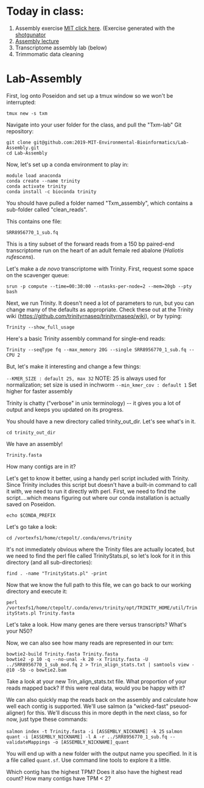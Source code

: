 # Today in class:

1. Assembly exercise [MIT click here](https://docs.google.com/drawings/d/1e0vZkHr9MCihNQN9SQ8KAZIZmt3tF-a6vsR2Ts-5TMA/edit?usp=sharing). (Exercise generated with the [shotgunator](http://lyorn.idyll.org/~t/assembly-exercise/)
2. [Assembly lecture](https://docs.google.com/presentation/d/19fLb5RsHCdPkPE5QT7y7EJNzvQ2R4d8fH94HHrAu04c/edit#slide=id.p)
3. Transcriptome assembly lab (below)
4. Trimmomatic data cleaning

# Lab-Assembly

First, log onto Poseidon and set up a tmux window so we won't be interrupted:

`tmux new -s txm`

Navigate into your user folder for the class, and pull the "Txm-lab" Git repository:

```
git clone git@github.com:2019-MIT-Environmental-Bioinformatics/Lab-Assembly.git
cd Lab-Assembly
```

Now, let's set up a conda environment to play in:

```
module load anaconda
conda create --name trinity
conda activate trinity
conda install -c bioconda trinity
```

You should have pulled a folder named "Txm_assembly", which contains a sub-folder called "clean_reads".

This contains one file:

`SRR8956770_1_sub.fq`

This is a tiny subset of the forward reads from a 150 bp paired-end transcriptome run on the heart of an adult female red abalone (*Haliotis rufescens*).

Let's make a *de novo* transcriptome with Trinity. First, request some space on the scavenger queue:

`srun -p compute --time=00:30:00 --ntasks-per-node=2 --mem=20gb --pty bash`

Next, we run Trinity. It doesn't need a lot of parameters to run, but you can change many of the defaults as appropriate. Check these out at the Trinity wiki (https://github.com/trinityrnaseq/trinityrnaseq/wiki), or by typing:

`Trinity --show_full_usage`

Here's a basic Trinity assembly command for single-end reads:

`Trinity --seqType fq --max_memory 20G --single SRR8956770_1_sub.fq --CPU 2`

But, let's make it interesting and change a few things:

`--KMER_SIZE : default 25, max 32` NOTE: 25 is always used for normalization; set size is used in inchworm
`--min_kmer_cov : default 1` Set higher for faster assembly

Trinity is chatty ("verbose" in unix terminology) -- it gives you a lot of output and keeps you updated on its progress.

You should have a new directory called trinity_out_dir. Let's see what's in it.

`cd trinity_out_dir`

We have an assembly!

`Trinity.fasta`

How many contigs are in it?

Let's get to know it better, using a handy perl script included with Trinity. Since Trinity includes this script but doesn't have a built-in command to call it with, we need to run it directly with perl. First, we need to find the script....which means figuring out where our conda installation is actually saved on Poseidon.

`echo $CONDA_PREFIX`

Let's go take a look:

`cd /vortexfs1/home/ctepolt/.conda/envs/trinity`

It's not immediately obvious where the Trinity files are actually located, but we need to find the perl file called TrinityStats.pl, so let's look for it in this directory (and all sub-directories):

`find . -name "TrinityStats.pl" -print`

Now that we know the full path to this file, we can go back to our working directory and execute it:

`perl /vortexfs1/home/ctepolt/.conda/envs/trinity/opt/TRINITY_HOME/util/TrinityStats.pl Trinity.fasta`

Let's take a look. How many genes are there versus transcripts? What's your N50?

Now, we can also see how many reads are represented in our txm:

```
bowtie2-build Trinity.fasta Trinity.fasta
bowtie2 -p 10 -q --no-unal -k 20 -x Trinity.fasta -U ../SRR8956770_1_sub_mod.fq 2 > Trin_align_stats.txt | samtools view -@10 -Sb -o bowtie2.bam
```

Take a look at your new Trin_align_stats.txt file. What proportion of your reads mapped back? If this were real data, would you be happy with it?

We can also quickly map the reads back on the assembly and calculate how well each contig is supported. We'll use salmon (a "wicked-fast" pseuod-aligner) for this. We'll discuss this in more depth in the next class, so for now, just type these commands:

`salmon index -t Trinity.fasta -i [ASSEMBLY_NICKNAME] -k 25`
`salmon quant -i [ASSEMBLY_NICKNAME] -l A -r ../SRR8956770_1_sub.fq --validateMappings -o [ASSEMBLY_NICKNAME]_quant`

You will end up with a new folder with the output name you specified. In it is a file called `quant.sf`. Use command line tools to explore it a little.

Which contig has the highest TPM? Does it also have the highest read count?
How many contigs have TPM < 2?
